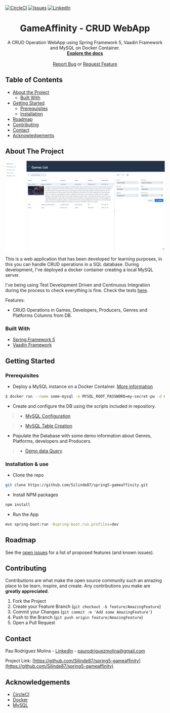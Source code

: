 [![CircleCI](https://circleci.com/gh/Silinde87/spring5-gameaffinity.svg?style=svg)](https://app.circleci.com/pipelines/github/Silinde87/spring5-gameaffinity)
[![Issues][issues-shield]][issues-url]
[![LinkedIn][linkedin-shield]][linkedin-url]

<!-- PROJECT LOGO -->
<p align="center">
  <h1 align="center">GameAffinity - CRUD WebApp</h1>
  <p align="center">
    A CRUD Operation WebApp using Spring Framework 5, Vaadin Framework and MySQL on Docker Container.
    <br />
    <a href="https://github.com/Silinde87/spring5-gameaffinity"><strong>Explore the docs</strong></a>
    <br />
    <br />
    <a href="https://github.com/Silinde87/spring5-gameaffinity/issues">Report Bug</a>
    or
    <a href="https://github.com/Silinde87/spring5-gameaffinity/issues">Request Feature</a>
  </p>
</p>




<!-- TABLE OF CONTENTS -->
## Table of Contents

* [About the Project](#about-the-project)
  * [Built With](#built-with)
* [Getting Started](#getting-started)
  * [Prerequisites](#prerequisites)
  * [Installation](#installation)
* [Roadmap](#roadmap)
* [Contributing](#contributing)
* [Contact](#contact)
* [Acknowledgements](#acknowledgements)



<!-- ABOUT THE PROJECT -->
## About The Project

[![Watch the video](https://raw.githubusercontent.com/Silinde87/spring5-gameaffinity/master/src/main/resources/static/images/MainScreenshot.png)](https://www.youtube.com/watch?v=T-EfOEPmDmI)


This is a web application that has been developed for learning purposes, in this you can handle CRUD operations in a SQL database.
During development, I've deployed a docker container creating a local MySQL server.

I've being using Test Development Driven and Continuous Integration during the process to check everything is fine. 
Check the tests [here](https://github.com/Silinde87/spring5-gameaffinity/tree/master/src/test/java/spring5/silinde87/gameaffinity/backend).


Features:
* CRUD Operations in Games, Developers, Producers, Genres and Platforms Columns from DB.



### Built With

* [Spring Framework 5](https://spring.io/)
* [Vaadin Framework](https://vaadin.com/)




<!-- GETTING STARTED -->
## Getting Started

### Prerequisites

* Deploy a MySQL instance on a Docker Container. [More information](https://hub.docker.com/_/mysql)
```sh
$ docker run --name some-mysql -e MYSQL_ROOT_PASSWORD=my-secret-pw -d mysql:tag
```
* Create and configure the DB using the scripts included in repository.




>* [MySQL Configuration](https://github.com/Silinde87/spring5-gameaffinity/blob/master/src/main/resources/scripts/configure-mysql.sql)

>* [MySQL Table Creation](https://github.com/Silinde87/spring5-gameaffinity/blob/master/src/main/resources/scripts/database-create.sql)

* Populate the Database with some demo information about Genres, Platforms, developers and Producers.
>* [Demo data Query](https://github.com/Silinde87/spring5-gameaffinity/blob/master/src/main/resources/data-h2.sql)

### Installation & use

* Clone the repo
```sh
git clone https://github.com/Silinde87/spring5-gameaffinity.git
```
* Install NPM packages
```sh
npm install
```
* Run the App
```sh
mvn spring-boot:run -Dspring-boot.run.profiles=dev
```


<!-- ROADMAP -->
## Roadmap

See the [open issues](https://github.com/Silinde87/spring5-gameaffinity/issues) for a list of proposed features (and known issues).



<!-- CONTRIBUTING -->
## Contributing

Contributions are what make the open source community such an amazing place to be learn, inspire, and create. Any contributions you make are **greatly appreciated**.

1. Fork the Project
2. Create your Feature Branch (`git checkout -b feature/AmazingFeature`)
3. Commit your Changes (`git commit -m 'Add some AmazingFeature'`)
4. Push to the Branch (`git push origin feature/AmazingFeature`)
5. Open a Pull Request


<!-- CONTACT -->
## Contact

Pau Rodríguez Molina - [LinkedIn](https://www.linkedin.com/in/paurodriguezmolina/) - paurodriguezmolina@gmail.com

Project Link: [https://github.com/Silinde87/spring5-gameaffinity](https://github.com/Silinde87/spring5-gameaffinity)



<!-- ACKNOWLEDGEMENTS -->
## Acknowledgements
* [CircleCI](https://circleci.com/)
* [Docker](https://www.docker.com/)
* [MySQL](https://www.mysql.com/)






<!-- MARKDOWN LINKS & IMAGES -->
<!-- https://www.markdownguide.org/basic-syntax/#reference-style-links -->
[issues-shield]: https://img.shields.io/github/issues/othneildrew/Best-README-Template.svg?style=flat-square
[issues-url]: https://github.com/Silinde87/spring5-gameaffinity/issues
[linkedin-shield]: https://img.shields.io/badge/-LinkedIn-black.svg?style=flat-square&logo=linkedin&colorB=555
[linkedin-url]: https://www.linkedin.com/in/paurodriguezmolina/
[product-screenshot]: images/screenshot.png


<!--
Thanks othneildrew for this README Template.
https://github.com/othneildrew/Best-README-Template/blob/master/README.md
-->